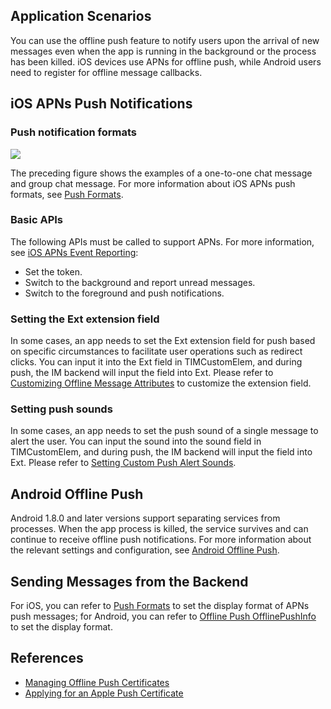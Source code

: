 ## Application Scenarios
You can use the offline push feature to notify users upon the arrival of new messages even when the app is running in the background or the process has been killed. iOS devices use APNs for offline push, while Android users need to register for offline message callbacks.

## iOS APNs Push Notifications
### Push notification formats

![](https://main.qcloudimg.com/raw/8bb11ef0a0ff210c1b0a1ab65da63c2f.png)


The preceding figure shows the examples of a one-to-one chat message and group chat message.
For more information about iOS APNs push formats, see [Push Formats](https://intl.cloud.tencent.com/document/product/1047/34347).

### Basic APIs
The following APIs must be called to support APNs. For more information, see [iOS APNs Event Reporting](https://intl.cloud.tencent.com/document/product/1047/34347):
- Set the token.
- Switch to the background and report unread messages.
- Switch to the foreground and push notifications.

### Setting the Ext extension field
In some cases, an app needs to set the Ext extension field for push based on specific circumstances to facilitate user operations such as redirect clicks. You can input it into the Ext field in TIMCustomElem, and during push, the IM backend will input the field into Ext. Please refer to [Customizing Offline Message Attributes](https://intl.cloud.tencent.com/document/product/1047/34347) to customize the extension field.

### Setting push sounds
In some cases, an app needs to set the push sound of a single message to alert the user. You can input the sound into the sound field in TIMCustomElem, and during push, the IM backend will input the field into Ext. Please refer to [Setting Custom Push Alert Sounds](https://intl.cloud.tencent.com/document/product/1047/34347).

## Android Offline Push
Android 1.8.0 and later versions support separating services from processes. When the app process is killed, the service survives and can continue to receive offline push notifications. For more information about the relevant settings and configuration, see [Android Offline Push](https://intl.cloud.tencent.com/document/product/1047/34336).

## Sending Messages from the Backend
For iOS, you can refer to [Push Formats](https://intl.cloud.tencent.com/document/product/1047/34347) to set the display format of APNs push messages; for Android, you can refer to [Offline Push OfflinePushInfo](https://intl.cloud.tencent.com/document/product/1047/33527) to set the display format.

## References
- [Managing Offline Push Certificates](https://intl.cloud.tencent.com/document/product/1047/34540)
- [Applying for an Apple Push Certificate](https://intl.cloud.tencent.com/document/product/1047/34346)
